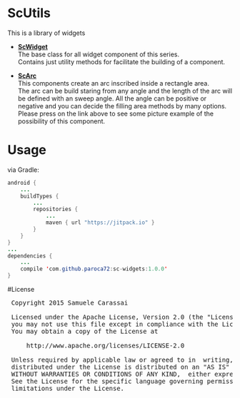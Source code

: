 # ScUtils
This is a library of widgets

- **[ScWidget](ScWidget.md)**<br />
The base class for all widget component of this series.<br />
Contains just utility methods for facilitate the building of a component.

- **[ScArc](ScArc.md)**<br />
This components create an arc inscribed inside a rectangle area.<br />
The arc can be build staring from any angle and the length of the arc will be defined with an sweep angle.
All the angle can be positive or negative and you can decide the filling area methods by many options.
Please press on the link above to see some picture example of the possibility of this component.


# Usage

via Gradle:
```java
android {
    ...
    buildTypes {
        ...
        repositories {
            ...
            maven { url "https://jitpack.io" }
        }
    }
}
...
dependencies {
    ...
    compile 'com.github.paroca72:sc-widgets:1.0.0'
}
```

#License
<pre>
 Copyright 2015 Samuele Carassai

 Licensed under the Apache License, Version 2.0 (the "License");
 you may not use this file except in compliance with the License.
 You may obtain a copy of the License at

     http://www.apache.org/licenses/LICENSE-2.0

 Unless required by applicable law or agreed to in  writing, software
 distributed under the License is distributed on an "AS IS" BASIS,
 WITHOUT WARRANTIES OR CONDITIONS OF ANY KIND,  either express or implied.
 See the License for the specific language governing permissions and
 limitations under the License.
</pre>
